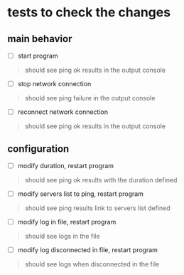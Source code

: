 # tests to check the changes

## main behavior

- [ ] start program
> should see ping ok results in the output console
- [ ] stop network connection
> should see ping failure in the output console
- [ ] reconnect network connection
> should see ping ok results in the output console

## configuration

- [ ] modify duration, restart program
> should see ping ok results with the duration defined
- [ ] modify servers list to ping, restart program
> should see ping results link to servers list defined
- [ ] modify log in file, restart program
> should see logs in the file
- [ ] modify log disconnected in file, restart program
> should see logs when disconnected in the file




